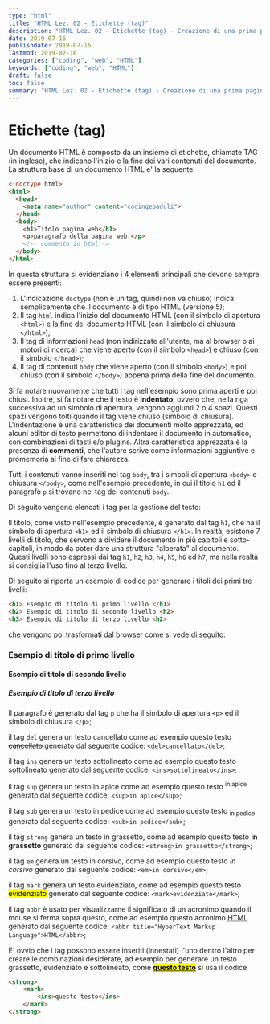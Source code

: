 ```yaml
---
type: "html"
title: "HTML Lez. 02 - Etichette (tag)"
description: "HTML Lez. 02 - Etichette (tag) - Creazione di una prima pagina web e spiegazione dei primi tag"
date: 2019-07-16
publishdate: 2019-07-16
lastmod: 2019-07-16
categories: ["coding", "web", "HTML"]
keywords: ["coding", "web", "HTML"]
draft: false
toc: false
summary: "HTML Lez. 02 - Etichette (tag) - Creazione di una prima pagina web e spiegazione dei primi tag"
---
```


# Etichette (tag)

Un documento HTML è composto da un insieme di etichette, chiamate TAG
(in inglese), che indicano l'inizio e la fine dei vari contenuti del
documento. La struttura base di un documento HTML e' la seguente:

```html
<!doctype html>
<html>
  <head>
    <meta name="author" content="codingepaduli">
  </head>
  <body>
    <h1>Titolo pagina web</h1>
    <p>paragrafo della pagina web.</p>
    <!-- commento in html-->
  </body>
</html>
```

In questa struttura si evidenziano i 4 elementi principali che devono
sempre essere presenti:

1. L'indicazione ``doctype`` (non è un tag, quindi non va chiuso) indica
    semplicemente che il documento è di tipo HTML (versione 5);
2. Il tag ``html`` indica l'inizio del documento HTML (con il simbolo di
    apertura ``<html>``) e la fine del documento HTML (con il simbolo di
    chiusura ``</html>``);
3. Il tag di informazioni ``head`` (non indirizzate all'utente, ma al
    browser o ai motori di ricerca) che viene aperto (con il simbolo
    ``<head>``) e chiuso (con il simbolo ``</head>``);
4. Il tag di contenuti ``body`` che viene aperto (con il simbolo
    ``<body>``) e poi chiuso (con il simbolo ``</body>``) appena prima della
    fine del documento.

Si fa notare nuovamente che tutti i tag nell'esempio sono prima aperti e
poi chiusi. Inoltre, si fa notare che il testo è **indentato**, ovvero
che, nella riga successiva ad un simbolo di apertura, vengono aggiunti 2
o 4 spazi. Questi spazi vengono tolti quando il tag viene chiuso
(simbolo di chiusura). L'indentazione è una caratteristica dei documenti
molto apprezzata, ed alcuni editor di testo permettono di indentare il
documento in automatico, con combinazioni di tasti e/o plugins. Altra
caratteristica apprezzata è la presenza di **commenti**, che l'autore
scrive come informazioni aggiuntive e promemoria al fine di fare
chiarezza.

Tutti i contenuti vanno inseriti nel tag ``body``, tra i simboli di
apertura ``<body>`` e chiusura ``</body>``, come nell'esempio precedente, in
cui il titolo `h1` ed il paragrafo `p` si trovano nel tag dei contenuti
``body``.

Di seguito vengono elencati i tag per la gestione del testo:

Il titolo, come visto nell'esempio precedente, è generato dal tag ``h1``,
che ha il simbolo di apertura ``<h1>`` ed il simbolo di chiusura ``</h1>``.
In realtà, esistono 7 livelli di titolo, che servono a dividere il
documento in più capitoli e sotto-capitoli, in modo da poter dare una
struttura "alberata" al documento. Questi livelli sono espressi dai tag
``h1``, ``h2``, ``h3``, ``h4``, ``h5``, ``h6`` ed ``h7``, ma nella realtà si consiglia
l'uso fino al terzo livello.

Di seguito si riporta un esempio di codice per generare i titoli dei primi tre livelli:

```html
<h1> Esempio di titolo di primo livello </h1>
<h2> Esempio di titolo di secondo livello <h2>
<h3> Esempio di titolo di terzo livello <h2>
```

che vengono poi trasformati dal browser come si vede di seguito:

<!-- TODO replace with an image of titles -->

### Esempio di titolo di primo livello

#### Esempio di titolo di secondo livello

##### Esempio di titolo di terzo livello

Il paragrafo è generato dal tag ``p`` che ha il simbolo di apertura ``<p>``
ed il simbolo di chiusura ``</p>``;

il tag ``del`` genera un testo cancellato come ad esempio questo testo
<del>cancellato</del> generato dal seguente codice:
``<del>cancellato</del>``;

il tag ``ins`` genera un testo sottolineato come ad esempio questo testo
<ins>sottolineato</ins> generato dal seguente codice:
``<ins>sottolineato</ins>``;

il tag ``sup`` genera un testo in apice come ad esempio questo testo
<sup>in apice</sup> generato dal seguente codice:
``<sup>in apice</sup>``;

il tag ``sub`` genera un testo in pedice come ad esempio questo testo
<sub>in pedice</sub> generato dal seguente codice:
``<sub>in pedice</sub>``;

il tag ``strong`` genera un testo in grassetto, come ad esempio questo
testo **in grassetto** generato dal seguente codice:
``<strong>in grassetto</strong>``;

il tag ``em`` genera un testo in corsivo, come ad esempio questo testo *in
corsivo* generato dal seguente codice:
``<em>in corsivo</em>``;

il tag ``mark`` genera un testo evidenziato, come ad esempio questo testo
<mark>evidenziato</mark> generato dal seguente codice:
``<mark>evidenziato</mark>``;

il tag ``abbr`` è usato per visualizzarne il significato di un acronimo
quando il mouse si ferma sopra questo, come ad esempio questo acronimo
<abbr title="HyperText Markup Language">HTML</abbr> generato dal seguente codice:
``<abbr title="HyperText Markup Language">HTML</abbr>``;

<!-- Obsolete TAG <acronym title="as soon as possible">ASAP</acronym> -->

<!-- Obsolete TAG <big>This text is big</big> -->

E' ovvio che i tag possono essere inseriti (innestati) l'uno dentro
l'altro per creare le combinazioni desiderate, ad esempio per generare
un testo grassetto, evidenziato e sottolineato, come
<strong><mark><ins>questo testo</ins></mark></strong> si usa il codice

```html
<strong>
    <mark>
        <ins>questo testo</ins>
    </mark>
</strong>
```
